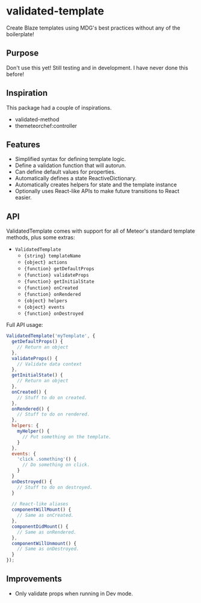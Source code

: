# validated-template
Create Blaze templates using MDG's best practices without any of the boilerplate!

## Purpose
Don't use this yet! Still testing and in development. I have never done this before!

## Inspiration
This package had a couple of inspirations. 
- validated-method
- themeteorchef:controller

## Features
- Simplified syntax for defining template logic.
- Define a validation function that will autorun.
- Can define default values for properties.
- Automatically defines a state ReactiveDictionary.
- Automatically creates helpers for state and the template instance
- Optionally uses React-like APIs to make future transitions to React easier.

## API
ValidatedTemplate comes with support for all of Meteor's standard template methods, plus some extras:

- `ValidatedTemplate`
   - `{string} templateName`
   - `{object} actions`
    - `{function} getDefaultProps`
    - `{function} validateProps`
    - `{function} getInitialState`
    - `{function} onCreated`
    - `{function} onRendered`
    - `{object} helpers`
    - `{object} events`
    - `{function} onDestroyed`

Full API usage:

```js
ValidatedTemplate('myTemplate', {
  getDefaultProps() {
    // Return an object
  },
  validateProps() {
    // Validate data context
  },
  getInitialState() {
    // Return an object
  },
  onCreated() {
    // Stuff to do on created.
  },
  onRendered() {
    // Stuff to do on rendered.
  },
  helpers: {
    myHelper() {
      // Put something on the template.
    }
  },
  events: {
    'click .something'() {
      // Do something on click.
    }
  }
  onDestroyed() {
    // Stuff to do on destroyed.
  }
  
  // React-like aliases
  componentWillMount() {
    // Same as onCreated.
  },
  componentDidMount() {
    // Same as onRendered.
  },
  componentWillUnmount() {
    // Same as onDestroyed.
  }
});
```

## Improvements
- Only validate props when running in Dev mode.
